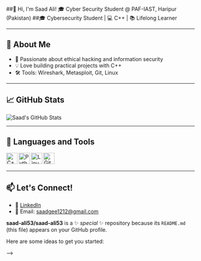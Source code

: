 ##👋 Hi, I'm Saad Ali!
🎓 Cyber Security Student @ PAF-IAST, Haripur (Pakistan)
##🎓 Cybersecurity Student | 💻 C++  | 📚 Lifelong Learner

---

## 🧠 About Me
- 🔐 Passionate about ethical hacking and information security
- 💡 Love building practical projects with C++
- 🛠️ Tools: Wireshark, Metasploit, Git, Linux

---

## 📈 GitHub Stats
![Saad's GitHub Stats](https://github-readme-stats.vercel.app/api?username=saadali123&show_icons=true&theme=github_dark)

---

## 🧰 Languages and Tools
<img align="left" alt="C++" width="30px" src="https://cdn.jsdelivr.net/gh/devicons/devicon/icons/cplusplus/cplusplus-original.svg" />
<img align="left" alt="Python" width="30px" src="https://cdn.jsdelivr.net/gh/devicons/devicon/icons/python/python-original.svg" />
<img align="left" alt="Linux" width="30px" src="https://cdn.jsdelivr.net/gh/devicons/devicon/icons/linux/linux-original.svg" />
<img align="left" alt="Git" width="30px" src="https://cdn.jsdelivr.net/gh/devicons/devicon/icons/git/git-original.svg" />

<br><br>

---

## 📫 Let's Connect!
- 💼 [LinkedIn](www.linkedin.com/in/saad-ali-963580356)
- 📧 Email: saadgee1212@gmail.com

**saad-ali53/saad-ali53** is a ✨ _special_ ✨ repository because its `README.md` (this file) appears on your GitHub profile.

Here are some ideas to get you started:


-->
